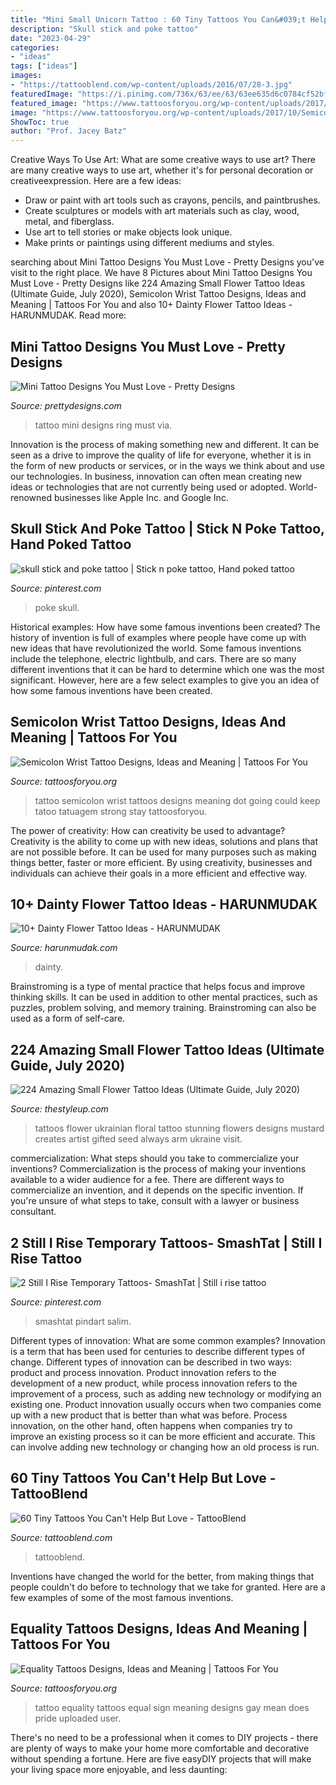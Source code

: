 ```yaml
---
title: "Mini Small Unicorn Tattoo : 60 Tiny Tattoos You Can&#039;t Help But Love"
description: "Skull stick and poke tattoo"
date: "2023-04-29"
categories:
- "ideas"
tags: ["ideas"]
images:
- "https://tattooblend.com/wp-content/uploads/2016/07/28-3.jpg"
featuredImage: "https://i.pinimg.com/736x/63/ee/63/63ee635d6c0784cf52bf891b7d80254f.jpg"
featured_image: "https://www.tattoosforyou.org/wp-content/uploads/2017/10/Semicolon-Tattoo-Wrist.jpg"
image: "https://www.tattoosforyou.org/wp-content/uploads/2017/10/Semicolon-Tattoo-Wrist.jpg"
ShowToc: true
author: "Prof. Jacey Batz"
---
```



Creative Ways To Use Art: What are some creative ways to use art?
There are many creative ways to use art, whether it's for personal decoration or creativeexpression. Here are a few ideas: 
- Draw or paint with art tools such as crayons, pencils, and paintbrushes.
- Create sculptures or models with art materials such as clay, wood, metal, and fiberglass.
- Use art to tell stories or make objects look unique.
- Make prints or paintings using different mediums and styles.

	

		
searching about Mini Tattoo Designs You Must Love - Pretty Designs you've visit to the right place. We have 8 Pictures about Mini Tattoo Designs You Must Love - Pretty Designs like 224 Amazing Small Flower Tattoo Ideas (Ultimate Guide, July 2020), Semicolon Wrist Tattoo Designs, Ideas and Meaning | Tattoos For You and also 10+ Dainty Flower Tattoo Ideas - HARUNMUDAK. Read more:
		
    
## Mini Tattoo Designs You Must Love - Pretty Designs

<img loading=lazy src="https://www.prettydesigns.com/wp-content/uploads/2014/11/Ring-like-Tattoo.jpg" onerror="this.onerror=null;this.src='https://tse4.mm.bing.net/th?id=OIP.ZNyg6lm390yEGOxQnz8EXQHaMY&amp;pid=15.1';" alt="Mini Tattoo Designs You Must Love - Pretty Designs">

_Source: prettydesigns.com_

>tattoo mini designs ring must via. 

	

Innovation is the process of making something new and different. It can be seen as a drive to improve the quality of life for everyone, whether it is in the form of new products or services, or in the ways we think about and use our technologies. In business, innovation can often mean creating new ideas or technologies that are not currently being used or adopted. World-renowned businesses like Apple Inc. and Google Inc.

    
## Skull Stick And Poke Tattoo | Stick N Poke Tattoo, Hand Poked Tattoo

<img loading=lazy src="https://i.pinimg.com/736x/5c/79/dc/5c79dcd3bba5fe3bd0dc0f76b28a647c.jpg" onerror="this.onerror=null;this.src='https://tse2.mm.bing.net/th?id=OIP.bzoZAOUx6bQnpopfOOm7TQHaJ3&amp;pid=15.1';" alt="skull stick and poke tattoo | Stick n poke tattoo, Hand poked tattoo">

_Source: pinterest.com_

>poke skull. 

	

Historical examples: How have some famous inventions been created?
The history of invention is full of examples where people have come up with new ideas that have revolutionized the world. Some famous inventions include the telephone, electric lightbulb, and cars. There are so many different inventions that it can be hard to determine which one was the most significant. However, here are a few select examples to give you an idea of how some famous inventions have been created.

    
## Semicolon Wrist Tattoo Designs, Ideas And Meaning | Tattoos For You

<img loading=lazy src="https://www.tattoosforyou.org/wp-content/uploads/2017/10/Semicolon-Tattoo-Wrist.jpg" onerror="this.onerror=null;this.src='https://tse1.mm.bing.net/th?id=OIP.tecGS-xMimgvImfK_c1JywHaJ3&amp;pid=15.1';" alt="Semicolon Wrist Tattoo Designs, Ideas and Meaning | Tattoos For You">

_Source: tattoosforyou.org_

>tattoo semicolon wrist tattoos designs meaning dot going could keep tatoo tatuagem strong stay tattoosforyou. 

	

The power of creativity: How can creativity be used to advantage?
Creativity is the ability to come up with new ideas, solutions and plans that are not possible before. It can be used for many purposes such as making things better, faster or more efficient. By using creativity, businesses and individuals can achieve their goals in a more efficient and effective way.

    
## 10+ Dainty Flower Tattoo Ideas - HARUNMUDAK

<img loading=lazy src="https://harunmudak.com/wp-content/uploads/2020/07/dainty-flower-tattos-2-768x1024.png" onerror="this.onerror=null;this.src='https://tse1.mm.bing.net/th?id=OIP.LUeQDHh7uaoJMOlmkbICJQHaJ4&amp;pid=15.1';" alt="10+ Dainty Flower Tattoo Ideas - HARUNMUDAK">

_Source: harunmudak.com_

>dainty. 

	

Brainstroming is a type of mental practice that helps focus and improve thinking skills. It can be used in addition to other mental practices, such as puzzles, problem solving, and memory training. Brainstroming can also be used as a form of self-care.

    
## 224 Amazing Small Flower Tattoo Ideas (Ultimate Guide, July 2020)

<img loading=lazy src="https://thestyleup.com/wp-content/uploads/2016/04/botanical-tattoos008-2.jpg" onerror="this.onerror=null;this.src='https://tse1.mm.bing.net/th?id=OIP.22SEAE-4RKs8mXVPBUjVtQHaHa&amp;pid=15.1';" alt="224 Amazing Small Flower Tattoo Ideas (Ultimate Guide, July 2020)">

_Source: thestyleup.com_

>tattoos flower ukrainian floral tattoo stunning flowers designs mustard creates artist gifted seed always arm ukraine visit. 

	

commercialization: What steps should you take to commercialize your inventions?
Commercialization is the process of making your inventions available to a wider audience for a fee. There are different ways to commercialize an invention, and it depends on the specific invention. If you're unsure of what steps to take, consult with a lawyer or business consultant.

    
## 2 Still I Rise Temporary Tattoos- SmashTat | Still I Rise Tattoo

<img loading=lazy src="https://i.pinimg.com/736x/63/ee/63/63ee635d6c0784cf52bf891b7d80254f.jpg" onerror="this.onerror=null;this.src='https://tse1.mm.bing.net/th?id=OIP.caXou4Fyr6KKbS32rp7eiQHaLG&amp;pid=15.1';" alt="2 Still I Rise Temporary Tattoos- SmashTat | Still i rise tattoo">

_Source: pinterest.com_

>smashtat pindart salim. 

	

Different types of innovation: What are some common examples?
Innovation is a term that has been used for centuries to describe different types of change. Different types of innovation can be described in two ways: product and process innovation. Product innovation refers to the development of a new product, while process innovation refers to the improvement of a process, such as adding new technology or modifying an existing one. 
Product innovation usually occurs when two companies come up with a new product that is better than what was before. Process innovation, on the other hand, often happens when companies try to improve an existing process so it can be more efficient and accurate. This can involve adding new technology or changing how an old process is run.

    
## 60 Tiny Tattoos You Can&#039;t Help But Love - TattooBlend

<img loading=lazy src="https://tattooblend.com/wp-content/uploads/2016/07/28-3.jpg" onerror="this.onerror=null;this.src='https://tse1.mm.bing.net/th?id=OIP.KiiNFPV0hAQkc6ASjDsQEQHaHW&amp;pid=15.1';" alt="60 Tiny Tattoos You Can&#039;t Help But Love - TattooBlend">

_Source: tattooblend.com_

>tattooblend. 

	

Inventions have changed the world for the better, from making things that people couldn't do before to technology that we take for granted. Here are a few examples of some of the most famous inventions.

    
## Equality Tattoos Designs, Ideas And Meaning | Tattoos For You

<img loading=lazy src="https://www.tattoosforyou.org/wp-content/uploads/2017/07/Equality-Tattoos.jpg" onerror="this.onerror=null;this.src='https://tse3.mm.bing.net/th?id=OIP.kTbg3td_8vjjJLoSAtjDUQHaJ3&amp;pid=15.1';" alt="Equality Tattoos Designs, Ideas and Meaning | Tattoos For You">

_Source: tattoosforyou.org_

>tattoo equality tattoos equal sign meaning designs gay mean does pride uploaded user. 

	

There's no need to be a professional when it comes to DIY projects - there are plenty of ways to make your home more comfortable and decorative without spending a fortune. Here are five easyDIY projects that will make your living space more enjoyable, and less daunting: 

